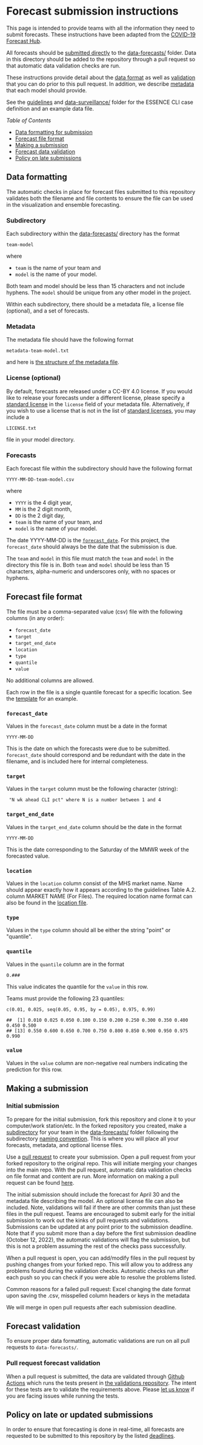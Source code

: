 Forecast submission instructions
============================

This page is intended to provide teams with all the information they
need to submit forecasts. These instructions have been adapted from the [COVID-19 Forecast Hub](https://github.com/reichlab/covid19-forecast-hub).

All forecasts should be [submitted directly](#Making-a-submission) to
the [data-forecasts/](./) folder. Data in this directory should be added
to the repository through a pull request so that automatic data validation checks are run.

These instructions provide detail about the [data
format](#Data-formatting) as well as [validation](#Forecast-validation) that
you can do prior to this pull request. In addition, we describe
[metadata](https://github.com/cdcepi/DoD-CLI-forecast-data/blob/master/data-forecasts/METADATA.md) that each model should provide.

See the [guidelines](https://github.com/cdcepi/DoD-CLI-forecast-data/blob/main/collaboration-guidelines.docx) and [data-surveillance/](https://github.com/cdcepi/DoD-CLI-forecast-data/tree/main/data-surveillance) folder for 
the ESSENCE CLI case definition and an example data file. 

*Table of Contents*

-   [Data formatting for submission](#Data-formatting)
-   [Forecast file format](#Forecast-file-format)
-   [Making a submission](#Making-a-submission)
-   [Forecast data validation](#Forecast-validation)
-   [Policy on late submissions](#policy-on-late-or-updated-submissions)


Data formatting
---------------

The automatic checks in place for forecast files submitted to this repository validates both the filename and 
file contents to ensure the file can be used in the visualization and ensemble forecasting.

### Subdirectory

Each subdirectory within the [data-forecasts/](data-forecasts/)
directory has the format

    team-model

where

-   `team` is the name of your team and
-   `model` is the name of your model.

Both team and model should be less than 15 characters and not include
hyphens. The `model` should be unique from any other model in the project.

Within each subdirectory, there should be a metadata file, a license
file (optional), and a set of forecasts.

### Metadata

The metadata file should have the following format

    metadata-team-model.txt

and here is [the structure of the metadata
file](https://github.com/cdcepi/DoD-CLI-forecast-data/blob/master/data-forecasts/METADATA.md).

### License (optional)

By default, forecasts are released under a CC-BY 4.0 license. If you would like to release your forecasts under a different license, please specify a [standard
license](../accepted-licenses.csv) in the `license` field of your metadata file. Alternatively, if you wish to use a license that is not in the list of [standard
licenses](../accepted-licenses.csv), you may include a 

    LICENSE.txt

file in your model directory. 

### Forecasts

Each forecast file within the subdirectory should have the following
format

    YYYY-MM-DD-team-model.csv

where

-   `YYYY` is the 4 digit year,
-   `MM` is the 2 digit month,
-   `DD` is the 2 digit day,
-   `team` is the name of your team, and
-   `model` is the name of your model.

The date YYYY-MM-DD is the [`forecast_date`](#forecast_date). For this project, the `forecast_date` should always 
be the date that the submission is due.

The `team` and `model` in this file must match the `team` and `model` in
the directory this file is in. Both `team` and `model` should be less
than 15 characters, alpha-numeric and underscores only, with no spaces
or hyphens.

Forecast file format
--------------------

The file must be a comma-separated value (csv) file with the following
columns (in any order):

-   `forecast_date`
-   `target`
-   `target_end_date`
-   `location`
-   `type`
-   `quantile`
-   `value`

No additional columns are allowed.

Each row in the file is a single quantile forecast for a specific location. See the 
[template](./AFHSD_IB_CLI_forecasting_template.csv) for an example.


### `forecast_date`

Values in the `forecast_date` column must be a date in the format

    YYYY-MM-DD

This is the date on which the forecasts were due to be submitted.  `forecast_date` should correspond
and be redundant with the date in the filename, and is included here for internal completeness. 

### `target`

Values in the `target` column must be the following character (string):

     "N wk ahead CLI pct" where N is a number between 1 and 4


### `target_end_date`

Values in the `target_end_date` column should be the date in the format 

    YYYY-MM-DD 

This is the date corresponding to the Saturday of the MMWR week of the forecasted value.

### `location`

Values in the `location` column consist of the MHS market name. Name should appear exactly how it appears according to the guidelines Table A.2. column MARKET NAME (For Files). The required location name format can also be found in the [location file](../data-locations/locations.csv).

### `type`

Values in the `type` column should all be either the string "point" or "quantile".

### `quantile`

Values in the `quantile` column are in the format

    0.###

This value indicates the quantile for the `value` in this row.

Teams must provide the following 23 quantiles:

    c(0.01, 0.025, seq(0.05, 0.95, by = 0.05), 0.975, 0.99)

    ##  [1] 0.010 0.025 0.050 0.100 0.150 0.200 0.250 0.300 0.350 0.400 0.450 0.500
    ## [13] 0.550 0.600 0.650 0.700 0.750 0.800 0.850 0.900 0.950 0.975 0.990


### `value`

Values in the `value` column are non-negative real numbers indicating the prediction for this row.


Making a submission
---------------

### Initial submission

To prepare for the initial submission, fork this repository and clone it to your computer/work station/etc. In the
forked repository you created, make a [subdirectory](https://github.com/cdcepi/DoD-CLI-forecast-data/blob/main/data-forecasts/README.md#subdirectory) 
for your team in the [data-forecasts/](./) folder following the subdirectory [naming convention](https://github.com/cdcepi/DoD-CLI-forecast-data/blob/main/data-forecasts/README.md#subdirectory). This is where you will place all your forecasts, metadata, and 
optional license files.

Use a [pull request](https://docs.github.com/en/pull-requests/collaborating-with-pull-requests/proposing-changes-to-your-work-with-pull-requests/creating-a-pull-request) 
to create your submission. Open a pull request from your forked repository to the original repo. This will initiate merging your changes into the main repo.
With the pull request, automatic data validation checks on file format and content are run. More information on making a pull request can be found 
[here](https://www.freecodecamp.org/news/how-to-make-your-first-pull-request-on-github-3/).

The initial submission should include the forecast for April 30 and the metadata file describing the model. An optional license file can also be included.
Note, validations will fail if there are other commits than just these files in the pull request. Teams are encouraged to submit early for the initial submission to work out the kinks of pull requests and validations. Submissions can be updated at any point prior to the submission deadline. Note that if you submit more than a day before the first submission deadline (October 12, 2022), the automatic validations
will flag the submission, but this is not a problem assuming the rest of the checks pass successfully.

When a pull request is open, you can add/modify files in the pull request by pushing changes from your forked repo. 
This will allow you to address any problems found during the validation checks. Automatic checks run after each push 
so you can check if you were able to resolve the problems listed.

Common reasons for a failed pull request: Excel changing the date format upon saving the .csv, misspelled column headers or keys in the metadata

We will merge in open pull requests after each submission deadline.



Forecast validation
-------------------

To ensure proper data formatting, automatic validations are run on all pull requests to
`data-forecasts/`. 

### Pull request forecast validation

When a pull request is submitted, the data are validated through [Github Actions](https://docs.github.com/en/actions) 
which runs the tests present in [the validations repository](https://github.com/reichlab/covid19-forecast-hub-validations). The intent
for these tests are to validate the requirements above. 
Please [let us know](https://github.com/cdcepi/DoD-CLI-forecast-data/issues) if you are facing issues while running the tests.


Policy on late or updated submissions
------------------

In order to ensure that forecasting is done in real-time, all forecasts are requested to be submitted to this 
repository by the listed [deadlines](https://github.com/cdcepi/DoD-CLI-forecast-data2#timeline). 
